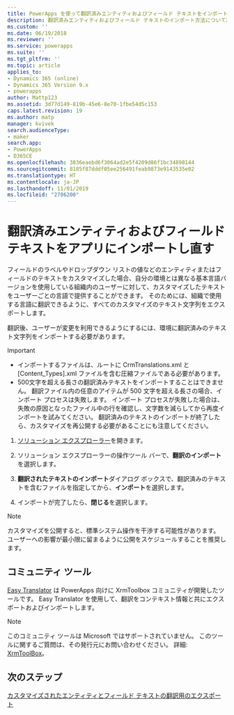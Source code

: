 ```yaml
---
title: PowerApps を使って翻訳済みエンティティおよびフィールド テキストをインポートする | MicrosoftDocs
description: 翻訳済みエンティティおよびフィールド テキストのインポート方法について説明する
ms.custom: ''
ms.date: 06/19/2018
ms.reviewer: ''
ms.service: powerapps
ms.suite: ''
ms.tgt_pltfrm: ''
ms.topic: article
applies_to:
- Dynamics 365 (online)
- Dynamics 365 Version 9.x
- powerapps
author: Mattp123
ms.assetid: 3d77d149-819b-45e6-8e70-1fbe54d5c153
caps.latest.revision: 19
ms.author: matp
manager: kvivek
search.audienceType:
- maker
search.app:
- PowerApps
- D365CE
ms.openlocfilehash: 3836eaebd6f3064ad2e5f4209d86f1bc34898144
ms.sourcegitcommit: 8185f87dddf05ee256491feab9873e9143535e02
ms.translationtype: HT
ms.contentlocale: ja-JP
ms.lasthandoff: 11/01/2019
ms.locfileid: "2706200"
---
```

# <a name="import-translated-entity-and-field-text-back-into-an-app"></a>翻訳済みエンティティおよびフィールド テキストをアプリにインポートし直す

フィールドのラベルやドロップダウン リストの値などのエンティティまたはフィールドのテキストをカスタマイズした場合、自分の環境とは異なる基本言語バージョンを使用している組織内のユーザーに対して、カスタマイズしたテキストをユーザーごとの言語で提供することができます。 そのためには、組織で使用する言語に翻訳できるように、すべてのカスタマイズのテキスト文字列をエクスポートします。  
  
 翻訳後、ユーザーが変更を利用できるようにするには、環境に翻訳済みのテキスト文字列をインポートする必要があります。  
  
> [!IMPORTANT]
> - インポートするファイルは、ルートに CrmTranslations.xml と [Content_Types].xml ファイルを含む圧縮ファイルである必要があります。  
> - 500文字を超える長さの翻訳済みテキストをインポートすることはできません。 翻訳ファイル内の任意のアイテムが 500 文字を超える長さの場合、インポート プロセスは失敗します。 インポート プロセスが失敗した場合は、失敗の原因となったファイル中の行を確認し、文字数を減らしてから再度インポートを試みてください。 翻訳済みのテキストのインポートが終了したら、カスタマイズを再公開する必要があることにも注意してください。  
  
1. [ソリューション エクスプローラー](../model-driven-apps/advanced-navigation.md#solution-explorer)を開きます。  
  
2. ソリューション エクスプローラーの操作ツール バーで、**翻訳のインポート**を選択します。  
3.  **翻訳されたテキストのインポート**ダイアログ ボックスで、翻訳済みのテキストを含むファイルを指定してから、**インポート**を選択します。  
  
4.  インポートが完了したら、**閉じる**を選択します。  
  
> [!NOTE]
>  カスタマイズを公開すると、標準システム操作を干渉する可能性があります。 ユーザーへの影響が最小限に留まるように公開をスケジュールすることを推奨します。  

## <a name="community-tools"></a>コミュニティ ツール

[Easy Translator](https://www.xrmtoolbox.com/plugins/MsCrmTools.Translator/) は PowerApps 向けに XrmToolbox コミュニティが開発したツールです。 Easy Translator を使用して、翻訳をコンテキスト情報と共にエクスポートおよびインポートします。 

> [!NOTE]
> このコミュニティ ツールは Microsoft ではサポートされていません。 このツールに関するご質問は、その発行元にお問い合わせください。 詳細: [XrmToolBox](https://www.xrmtoolbox.com)。

## <a name="next-steps"></a>次のステップ  
 [カスタマイズされたエンティティとフィールド テキストの翻訳用のエクスポート](export-customized-entity-field-text-translation.md)
